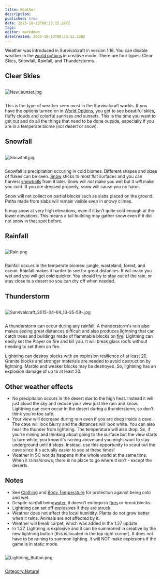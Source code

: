 ```yaml
---
title: Weather
description: 
published: true
date: 2025-10-13T00:23:15.287Z
tags: 
editor: markdown
dateCreated: 2025-10-13T00:23:11.228Z
---
```


Weather was introduced in Survivalcraft in version 1.18. You can disable
weather in the [world options](world_Options "wikilink") in creative
mode. There are four types: Clear Skies, Snowfall, Rainfall, and
Thunderstorms.

## Clear Skies

<div style="overflow:hidden">

![New_sunset.jpg](New_sunset.jpg "New_sunset.jpg")

</div>

This is the type of weather seen most in the Survivalcraft worlds. If
you have the options turned on in [World
Options](World_Options "wikilink"), you get to see beautiful skies,
fluffy clouds and colorful sunrises and sunsets. This is the time you
want to get out and do all the things that need to be done outside,
especially if you are in a temperate biome (not desert or snow).

## Snowfall

<div style="overflow:hidden">

![Snowfall.jpg](Snowfall.jpg "Snowfall.jpg")

</div>

Snowfall is precipitation occuring in cold biomes. Different shapes and
sizes of flakes can be seen. [Snow](Recipaedia/Terrain/Snow.md "wikilink") sticks to most flat
surfaces and you can harvest [snowballs](Snowball "wikilink") from it
later. Snow will *not* make you wet but it *will* make you cold. If you
are dressed properly, snow will cause you no harm.

Snow will not collect on partial blocks such as slabs placed on the
ground. Paths made from slabs will remain visible even in snowy climes.

It may snow at very high elevations, even if it isn't quite cold enough
at the lower elevations. This means a tall building may gather snow even
if it did not snow in that spot before.

## Rainfall

<div style="overflow:hidden">

![Rain.png](Rain.png "Rain.png")

</div>

Rainfall occurs in the temperate biomes: jungle, wasteland, forest, and
ocean. Rainfall makes it harder to see for great distances. It will make
you wet and you will get cold quicker. You should try to stay out of the
rain, or stay close to a desert so you can dry off when needed.

## Thunderstorm

<div style="overflow:hidden">

![Survivalcraft_2015-04-04_13-35-58-.jpg](Survivalcraft_2015-04-04_13-35-58-.jpg
"Survivalcraft_2015-04-04_13-35-58-.jpg")

</div>

A thunderstorm can occur during any rainfall. A thunderstorm's rain also
makes seeing great distances difficult and also produces lightning that
can catch trees and buildings made of flammable blocks on
[fire](fire "wikilink"). Lightning can easily set the Player on fire and
kill you. It will break glass roofs without needing to set them on fire.

Lightning can destroy blocks with an explosion resilience of at least
20. Granite blocks and stronger materials are needed to avoid
destruction by lightning. Marble and weaker blocks may be destroyed. So,
lightning has an explosion damage of up to at least 20.

## Other weather effects

  - No precipitaion occurs in the desert due to the high heat. Instead
    it will just cloud the sky and reduce your view just like rain and
    snow. Lightning can even occur in the desert during a thunderstorm,
    so don't think you're too safe.
  - Your view will decrease during rain even if you are deep inside a
    cave. The cave will look blurry and the distances will look white.
    You can also hear the thunder from lightning. The temperature will
    also drop. So, if you're mining and thinking about going to the
    surface but the view starts to turn white, you know it's raining
    above and you might want to stay underground until it stops.
    Instead, use this opportunity to scout out the cave since it's
    actually easier to see at these times\!
  - Weather in SC worlds happens in the whole world at the same time.
    When it rains/snows, there is no place to go where it isn't - except
    the deserts.

## Notes

  - See [Clothing](Clothing "wikilink") and [Body
    Temperature](Body_Temperature "wikilink") for protection against
    being cold and wet.
  - Despite rainfall being[water](water "wikilink"), it doesn't
    extinguish [fires](Fire "wikilink") or break blocks.
  - Lightning can set off explosives if they are struck.
  - Weather does not affect the local humidity. Plants do not grow
    better when it rains. Animals are not affected by it.
  - ​Weather​ will break carpet, which was added in the 1.27 update
  - In 1.27, Lightning is explosive and it can be summoned in creative
    by the new lightning button (this is located in the top right
    corner). It does not have to be raining to summon lighting. It will
    NOT make explosions if the game is in static mode.

<div style="overflow:hidden">

![Lightning_Button.png](Lightning_Button.png "Lightning_Button.png")

</div>

[Category:Natural](Category:Natural "wikilink")
